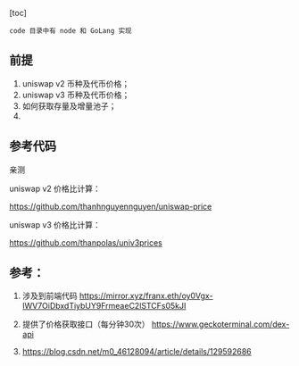 [toc]

`code 目录中有 node 和 GoLang 实现`

## 前提

1. uniswap v2 币种及代币价格；
2. uniswap v3 币种及代币价格；
3. 如何获取存量及增量池子；
4. 


## 参考代码

亲测

uniswap v2 价格比计算：

https://github.com/thanhnguyennguyen/uniswap-price

uniswap v3 价格比计算：

https://github.com/thanpolas/univ3prices

## 参考：

1. 涉及到前端代码 https://mirror.xyz/franx.eth/oy0Vgx-lWV7OiDbxdTiybUY9FrmeaeC2lSTCFs05kJI

2. 提供了价格获取接口（每分钟30次） https://www.geckoterminal.com/dex-api

3. https://blog.csdn.net/m0_46128094/article/details/129592686

